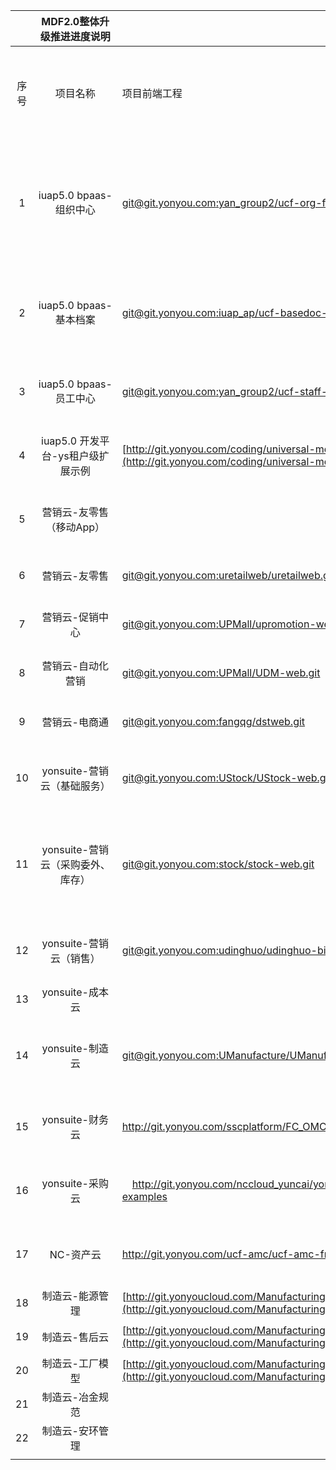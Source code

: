 |  | MDF2.0整体升级推进进度说明 |  |  |  |  |  |  |  |  |  |
| :---: | :---: | --- | --- | --- | --- | --- | --- | --- | --- | --- |
| 序号 | 项目名称 | 项目前端工程 | 工程说明 | 初始MDF版本 | 优先级 | 业务负责人 | 前端开发负责人（业务） | 升级负责人 | 升级进度 | 升级备注 |
| 1 | iuap5.0 bpaas-组织中心 | [git@git.yonyou.com:yan_group2/ucf-org-fe.git](mailto:git@git.yonyou.com:yan_group2/ucf-staff-fe.git) | 在MDF2.0分支进行修改 | V1.0 | 高 | 严明 | 刘延瑞、张辉 | 班玉都 | 50%，进行中 | cube.js<br />voucher.js<br />voucherlist.js<br />checkOrgComp.js<br />meta/util.js<br />树卡交互场景，底下按钮样式栏修改，项目新增 extend.less |
| 2 | iuap5.0 bpaas-基本档案 | [git@git.yonyou.com:iuap_ap/ucf-basedoc-fe.git](mailto:git@git.yonyou.com:iuap_ap/ucf-basedoc-fe.git) | 在MDF2.0分支进行修改 | V1.0 | 高 | 严明 | 谢竹、吴惊道、王烁程 | 王皓 | 已完成，待验证 |  |
| 3 | iuap5.0 bpaas-员工中心 | [git@git.yonyou.com:yan_group2/ucf-staff-fe.git](mailto:git@git.yonyou.com:iuap_ap/iuap_cloud_staff_fe.git) | 在MDF2.0分支进行修改 | V1.0 | 高 | 严明 | 刘延瑞、张辉 | 程伟 | 进行中，周三前完成 |  |
| 4 | iuap5.0 开发平台-ys租户级扩展示例 | [http://git.yonyou.com/coding/universal-mdf-runtime](http://git.yonyou.com/coding/universal-mdf-runtime) |  | V2.0 |  | 杨亮、李传忠 | 赵宇 | 王皓 | 已完成，已部署测试环境 |  |
| 5 | 营销云-友零售（移动App） |  | 移动部分1219之后。目前相关逻辑在yxyweb的master分支 | V1.0 | 低 |  |  | 吴晓亮 |  |  |
| 6 | 营销云-友零售 | [git@git.yonyou.com:uretailweb/uretailweb.git](mailto:git@git.yonyou.com:uretailweb/uretailweb.git) | 采用的 yxyweb 的 master分支，暂不升级 | V1.0 | 低 | 李会东 | 方奇功 |  |  |  |
| 7 | 营销云-促销中心 | [git@git.yonyou.com:UPMall/upromotion-web.git](mailto:git@git.yonyou.com:UPMall/upromotion-web.git) | 采用的 yxyweb 的 master分支，暂不升级 | V1.0 | 低 | 姚学东 |  | 　 |  |  |
| 8 | 营销云-自动化营销 | [git@git.yonyou.com:UPMall/UDM-web.git](mailto:git@git.yonyou.com:UPMall/UDM-web.git) | 采用的 yxyweb 的 master分支，暂不升级 | V1.0 | 低 | 姚学东 |  | 　 |  |  |
| 9 | 营销云-电商通 | [git@git.yonyou.com:fangqg/dstweb.git](mailto:git@git.yonyou.com:fangqg/dstweb.git) | 采用的 yxyweb 的 master分支，暂不升级 | V1.0 | 低 | 孙健 |  | 　 |  |  |
| 10 | yonsuite-营销云（基础服务） | [git@git.yonyou.com:UStock/UStock-web.git](mailto:git@git.yonyou.com:UStock/UStock-web.git) | 可以运行，u8c-components丢失icon | V1.0 | 高 | 陈鸿远 | 董海洋 | 岳明 | 已完成，已部署测试环境 |  |
| 11 | yonsuite-营销云（采购委外、库存） | [git@git.yonyou.com:stock/stock-web.git](mailto:git@git.yonyou.com:stock/stock-web.git) | 一个工程包含两个业务模块？是否考虑分拆 | V1.0 | 高 | 采购：何兵<br />库存：李宏坤 | 方奇功 | 班玉都 | 已完成，已部署测试环境 | 门户首页样式不对 |
| 12 | yonsuite-营销云（销售） | [git@git.yonyou.com:udinghuo/udinghuo-billnode.git](mailto:git@git.yonyou.com:udinghuo/udinghuo-billnode.git) |  | V1.0 | 高 | 赵印 | 冯文兵 | 岳明 | 进行中，周三前完成 |  |
| 13 | yonsuite-成本云 | 　 | 未进YS，计划1219 | V1.0 |  | 廖年兵 |  | 　 |  |  |
| 14 | yonsuite-制造云 | [git@git.yonyou.com:UManufacture/UManufacture-Web.git](mailto:git@git.yonyou.com:UManufacture/UManufacture-Web.git) | 未进YS，计划1219 | V1.0 |  | 杨庆峰（YS制造） | 李超 | 岳明 |  |  |
| 15 | yonsuite-财务云 | http://git.yonyou.com/sscplatform/FC_OMC_WEB/tree/develop | 在ysrelease分支修改 | V1.0 | 高 | 焦国海 | 刘云燕 | 王皓 | 已完成，未部署测试环境 |  |
| 16 | yonsuite-采购云 | 　http://git.yonyou.com/nccloud_yuncai/yonyou-mdf-fe-examples | 需要合并云采对yxyweb的扩展修改，工作量未预估 | V1.0 |  | 杨波 | 宋江凌 | 王皓 |  | 已经明确了采购基于yxyweb的分支特性修改；融合工作待下周启动 |
| 17 | NC-资产云 | http://git.yonyou.com/ucf-amc/ucf-amc-front/tree/develop |  | V2.0 | 高 | 孔繁禹 | 吴晓亮、卢殿琳 | 吴晓亮 | 已完成，已部署测试环境 |  |
| 18 | 制造云-能源管理 | [http://git.yonyoucloud.com/Manufacturing/imp-ems-fe](http://git.yonyoucloud.com/Manufacturing/imp-ems-fe) |  | V2.0 | 默认V2.0 | 陆家骏 | 张北冰 | 岳明 | 已完成 |  |
| 19 | 制造云-售后云 | [http://git.yonyoucloud.com/Manufacturing/imp-hse-fe](http://git.yonyoucloud.com/Manufacturing/imp-hse-fe) |  | V2.0 | 默认V2.0 | 陆家骏 | 丁永浩 | 岳明 | 已完成 |  |
| 20 | 制造云-工厂模型 | [http://git.yonyoucloud.com/Manufacturing/imp-dfm-fe](http://git.yonyoucloud.com/Manufacturing/imp-dfm-fe) |  | V2.0 | 默认V2.0 | 陆家骏 | 汪嘉文 | 岳明 | 已完成 |  |
| 21 | 制造云-冶金规范 |  |  | V2.0 | 默认V2.0 | 陆家骏 |  |  |  |  |
| 22 | 制造云-安环管理 |  | 安全环保 | V2.0 | 默认V2.0 | 陆家骏 |  |  |  |  |
|  |  |  |  |  |  |  |  |  |  |  |